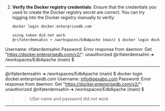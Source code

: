 2. **Verify the Docker registry credentials**:
   Ensure that the credentials you used to create the Docker registry secret are correct. You can try logging into the Docker registry manually to verify:
   ```sh
   docker login docker.enterprisedb.com

   using token did not work 
   @rifaterdemsahin ➜ /workspaces/EdbApache (main) $ docker login docker.enterprisedb.com
Username: rifaterdemsahin
Password: 
Error response from daemon: Get "https://docker.enterprisedb.com/v2/": unauthorized
@rifaterdemsahin ➜ /workspaces/EdbApache (main) $ 


---

@rifaterdemsahin ➜ /workspaces/EdbApache (main) $ docker login docker.enterprisedb.com
Username: info@pexabo.com
Password: 
Error response from daemon: Get "https://docker.enterprisedb.com/v2/": unauthorized
@rifaterdemsahin ➜ /workspaces/EdbApache (main) $ 

>> USer name and password did not work 
---

